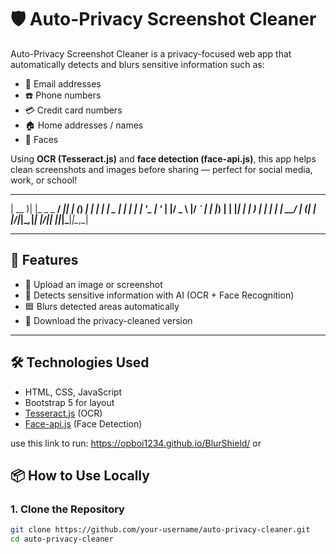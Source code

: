 # 🛡️ Auto-Privacy Screenshot Cleaner

Auto-Privacy Screenshot Cleaner is a privacy-focused web app that automatically detects and blurs sensitive information such as:

- 📧 Email addresses  
- ☎️ Phone numbers  
- 💳 Credit card numbers  
- 🏠 Home addresses / names  
- 🙂 Faces

Using **OCR (Tesseract.js)** and **face detection (face-api.js)**, this app helps clean screenshots and images before sharing — perfect for social media, work, or school!

 ____  _            ____  _     _      _     _ 
| __ )| |_   _ _ __/ ___|| |__ (_) ___| | __| |
|  _ \| | | | | '__\___ \| '_ \| |/ _ \ |/ _` |
| |_) | | |_| | |   ___) | | | | |  __/ | (_| |
|____/|_|\__,_|_|  |____/|_| |_|_|\___|_|\__,_|

---

## 🚀 Features

- 📸 Upload an image or screenshot
- 🧠 Detects sensitive information with AI (OCR + Face Recognition)
- 🟦 Blurs detected areas automatically
- 💾 Download the privacy-cleaned version

---

## 🛠️ Technologies Used

- HTML, CSS, JavaScript
- Bootstrap 5 for layout
- [Tesseract.js](https://github.com/naptha/tesseract.js) (OCR)
- [Face-api.js](https://github.com/justadudewhohacks/face-api.js) (Face Detection)

use this link to run: https://opboi1234.github.io/BlurShield/
or
## 📦 How to Use Locally

### 1. Clone the Repository

```bash
git clone https://github.com/your-username/auto-privacy-cleaner.git
cd auto-privacy-cleaner
